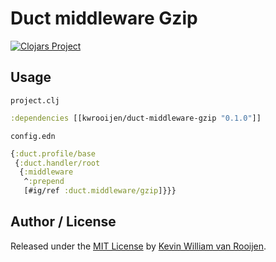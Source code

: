# Duct middleware Gzip

[![Clojars Project](https://img.shields.io/clojars/v/duct-middleware-gzip.svg)](https://clojars.org/kwrooijen/duct-middleware-gzip)

## Usage

`project.clj`

```clojure
:dependencies [[kwrooijen/duct-middleware-gzip "0.1.0"]]
```

`config.edn`

```clojure
{:duct.profile/base
 {:duct.handler/root
  {:middleware
   ^:prepend
   [#ig/ref :duct.middleware/gzip]}}}
```

## Author / License

Released under the [MIT License] by [Kevin William van Rooijen].

[Kevin William van Rooijen]: https://twitter.com/kwrooijen

[MIT License]: https://github.com/kwrooijen/gungnir/blob/master/LICENSE
